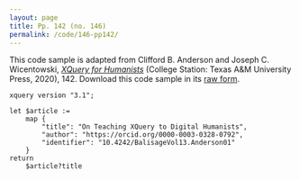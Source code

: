 ```yaml
---
layout: page
title: Pp. 142 (no. 146)
permalink: /code/146-pp142/
---
```


This code sample is adapted from Clifford B. Anderson and Joseph C. Wicentowski, 
[_XQuery for Humanists_](/) (College Station: Texas A&M University Press, 2020), 142. 
Download this code sample in its [raw form](/code/146-pp142/146-pp142.xq).

```xquery
xquery version "3.1";

let $article :=
    map {
        "title": "On Teaching XQuery to Digital Humanists",
        "author": "https://orcid.org/0000-0003-0328-0792",
        "identifier": "10.4242/BalisageVol13.Anderson01"
    }
return
    $article?title
```  
